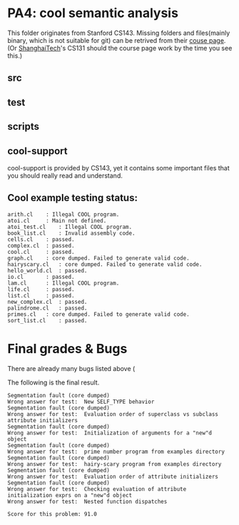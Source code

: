 # PA4: cool semantic analysis

This folder originates from Stanford CS143. Missing folders and files(mainly binary, which is not suitable for git) can be retrived from their [couse page](http://web.stanford.edu/class/cs143/).(Or [ShanghaiTech](http://sist.shanghaitech.edu.cn/faculty/songfu/course/spring2018/CS131/)'s CS131 should the course page work by the time you see this.)

## src


## test


## scripts

## cool-support

cool-support is provided by CS143, yet it contains some important files that you should really read and understand.

## Cool example testing status:

	arith.cl	: Illegal COOL program.
	atoi.cl		: Main not defined.
	atoi_test.cl	: Illegal COOL program.
	book_list.cl	: Invalid assembly code.
	cells.cl	: passed.
	complex.cl	: passed.
	cool.cl		: passed.
	graph.cl	: core dumped. Failed to generate valid code.
	hairyscary.cl	: core dumped. Failed to generate valid code.
	hello_world.cl	: passed.
	io.cl		: passed.
	lam.cl		: Illegal COOL program.
	life.cl		: passed.
	list.cl		: passed.
	new_complex.cl	: passed.
	palindrome.cl	: passed.
	primes.cl	: core dumped. Failed to generate valid code.
	sort_list.cl	: passed.

# Final grades & Bugs

There are already many bugs listed above (

The following is the final result.

	Segmentation fault (core dumped)
	Wrong answer for test:  New SELF_TYPE behavior
	Segmentation fault (core dumped)
	Wrong answer for test:  Evaluation order of superclass vs subclass attribute initializers
	Segmentation fault (core dumped)
	Wrong answer for test:  Initialization of arguments for a "new"d object
	Segmentation fault (core dumped)
	Wrong answer for test:  prime number program from examples directory
	Segmentation fault (core dumped)
	Wrong answer for test:  hairy-scary program from examples directory
	Segmentation fault (core dumped)
	Wrong answer for test:  Evaluation order of attribute initializers
	Segmentation fault (core dumped)
	Wrong answer for test:  Checking evaluation of attribute initialization exprs on a "new"d object
	Wrong answer for test:  Nested function dispatches
	
	Score for this problem: 91.0